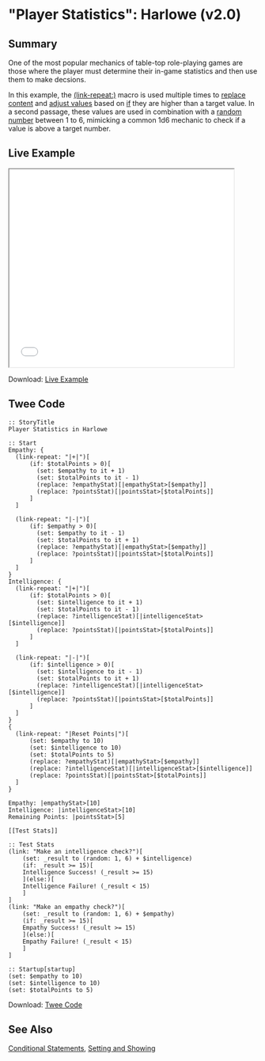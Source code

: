 # "Player Statistics": Harlowe (v2.0)

## Summary

One of the most popular mechanics of table-top role-playing games are those where the player must determine their in-game statistics and then use them to make decsions.

In this example, the [(link-repeat:)](https://twine2.neocities.org/#macro_link-repeat) macro is used multiple times to [replace content](https://twine2.neocities.org/#macro_replace) and [adjust values](https://twine2.neocities.org/#macro_set) based on [if](https://twine2.neocities.org/#macro_if) they are higher than a target value. In a second passage, these values are used in combination with a [random number](https://twine2.neocities.org/#macro_random) between 1 to 6, mimicking a common 1d6 mechanic to check if a value is above a target number.

## Live Example

<section>
<iframe src="harlowe_player_statistics_example.html" height=400 width=90%></iframe>


Download: <a href="harlowe_player_statistics_example.html" target="_blank">Live Example</a>
</section>

## Twee Code

```
:: StoryTitle
Player Statistics in Harlowe

:: Start
Empathy: {
  (link-repeat: "|+|")[
	  (if: $totalPoints > 0)[
		(set: $empathy to it + 1)
		(set: $totalPoints to it - 1)
		(replace: ?empathyStat)[|empathyStat>[$empathy]]
		(replace: ?pointsStat)[|pointsStat>[$totalPoints]]
	  ]
  ] 

  (link-repeat: "|-|")[
	  (if: $empathy > 0)[
		(set: $empathy to it - 1)
		(set: $totalPoints to it + 1)
		(replace: ?empathyStat)[|empathyStat>[$empathy]]
		(replace: ?pointsStat)[|pointsStat>[$totalPoints]]
	  ]
  ]
}
Intelligence: {
  (link-repeat: "|+|")[
	  (if: $totalPoints > 0)[
		(set: $intelligence to it + 1)
		(set: $totalPoints to it - 1)
		(replace: ?intelligenceStat)[|intelligenceStat>[$intelligence]]
		(replace: ?pointsStat)[|pointsStat>[$totalPoints]]
	  ]
  ]
  
  (link-repeat: "|-|")[
	  (if: $intelligence > 0)[
		(set: $intelligence to it - 1)
		(set: $totalPoints to it + 1)
		(replace: ?intelligenceStat)[|intelligenceStat>[$intelligence]]
		(replace: ?pointsStat)[|pointsStat>[$totalPoints]]
	  ]
  ]
}
{
  (link-repeat: "|Reset Points|")[
	  (set: $empathy to 10)
	  (set: $intelligence to 10)
	  (set: $totalPoints to 5)
	  (replace: ?empathyStat)[|empathyStat>[$empathy]]
	  (replace: ?intelligenceStat)[|intelligenceStat>[$intelligence]]
	  (replace: ?pointsStat)[|pointsStat>[$totalPoints]]
  ]
}

Empathy: |empathyStat>[10]
Intelligence: |intelligenceStat>[10]
Remaining Points: |pointsStat>[5]

[[Test Stats]]

:: Test Stats
(link: "Make an intelligence check?")[
	(set: _result to (random: 1, 6) + $intelligence)
	(if: _result >= 15)[
	Intelligence Success! (_result >= 15)
	](else:)[
	Intelligence Failure! (_result < 15)
	]
]
(link: "Make an empathy check?")[
	(set: _result to (random: 1, 6) + $empathy)
	(if: _result >= 15)[
	Empathy Success! (_result >= 15)
	](else:)[
	Empathy Failure! (_result < 15)
	]
]

:: Startup[startup]
(set: $empathy to 10)
(set: $intelligence to 10)
(set: $totalPoints to 5)

```

Download: <a href="harlowe_player_statistics_twee.txt" target="_blank">Twee Code</a>

## See Also

[Conditional Statements](../../conditionalstatements/harlowe/harlowe_conditionalstatements.md), [Setting and Showing](../../settingandshowing/harlowe/harlowe_settingandshowing.md)
